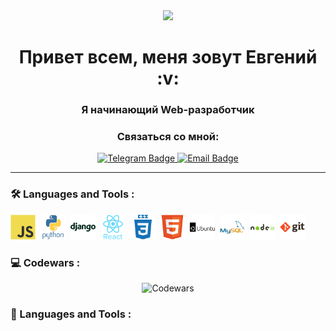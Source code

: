 <div id="header" align="center">
    <img src="https://media.tenor.com/GfSX-u7VGM4AAAAC/coding.gif"/>
    <h1>Привет всем, меня зовут Евгений :v:</h1>
    <h3>Я начинающий Web-разработчик</h3>
    <h3>Связаться со мной:</h3>
    <div id="badges">
      <a href="https://t.me/kotbegemot111">
        <img src="https://img.shields.io/badge/Telegram-grey?style=for-the-badge&logo=telegram" alt="Telegram Badge"/>
      </a>
      <a href="mailto:kk1slorod@gmail.com">
        <img src="https://img.shields.io/badge/Email-grey?style=for-the-badge&logo=gmail" alt="Email Badge"/>
      </a>
    </div>
</div>

---

<!-- <div id="header" align="center">
  <img src="https://media.tenor.com/GfSX-u7VGM4AAAAC/coding.gif"/>


<div id="badges">
  <a href="https://t.me/kotbegemot111">
    <img src="https://img.shields.io/badge/Telegram-grey?style=for-the-badge&logo=telegram" alt="Telegram Badge"/>
  </a>
  <a href="mailto:kk1slorod@gmail.com">
    <img src="https://img.shields.io/badge/Email-grey?style=for-the-badge&logo=gmail" alt="Email Badge"/>
  </a>
</div>
</div> -->

### :hammer_and_wrench: Languages and Tools :

<div>
  <img src="https://github.com/devicons/devicon/blob/master/icons/javascript/javascript-original.svg" title="Javascript" alt="Javascript" width="40" height="40"/>&nbsp;
  <img src="https://github.com/devicons/devicon/blob/master/icons/python/python-original-wordmark.svg" title="Python" alt="Python" width="40" height="40"/>&nbsp;
  <img src="https://github.com/devicons/devicon/blob/master/icons/django/django-plain-wordmark.svg" title="Django" alt="Django" width="40" height="40"/>&nbsp;
  <img src="https://github.com/devicons/devicon/blob/master/icons/react/react-original-wordmark.svg" title="React" alt="React" width="40" height="40"/>&nbsp;
  <img src="https://github.com/devicons/devicon/blob/master/icons/css3/css3-plain-wordmark.svg"  title="CSS3" alt="CSS" width="40" height="40"/>&nbsp;
  <img src="https://github.com/devicons/devicon/blob/master/icons/html5/html5-original.svg" title="HTML5" alt="HTML" width="40" height="40"/>&nbsp;
  <img src="https://github.com/devicons/devicon/blob/master/icons/ubuntu/ubuntu-plain-wordmark.svg" title="Ubuntu" alt="Ubuntu" width="40" height="40"/>&nbsp;
  <img src="https://github.com/devicons/devicon/blob/master/icons/mysql/mysql-original-wordmark.svg" title="MySQL"  alt="MySQL" width="40" height="40"/>&nbsp;
  <img src="https://github.com/devicons/devicon/blob/master/icons/nodejs/nodejs-original-wordmark.svg" title="NodeJS" alt="NodeJS" width="40" height="40"/>&nbsp;
  <img src="https://github.com/devicons/devicon/blob/master/icons/git/git-original-wordmark.svg" title="Git" **alt="Git" width="40" height="40"/>
</div>

### :computer: Codewars :
<div id="codewars" align="center">
    <img src="https://github.r2v.ch/codewars?user=kotbegemot1&theme=gradient" title="Codewars" alt="Codewars"/>
<!-- ![Codewars](https://github.r2v.ch/codewars?user=kotbegemot1&theme=gradient) -->
</div>
<!-- ![Codewars](https://github.r2v.ch/codewars?user=kotbegemot1&theme=gradient) -->

### :open_book: Languages and Tools :

<div id="stats" align="center">
    <img src="http://github-readme-streak-stats.herokuapp.com?user=kotbegemot1&theme=radical&card_width=1024&background=000000" alt=""/>
    <img src="https://github-readme-stats.vercel.app/api/top-langs/?username=kotbegemot1&hide_progress=true&theme=radical" alt=""/>
     <img src="https://github-readme-stats.vercel.app/api?username=kotbegemot1&hide=contribs,prs&theme=radical" alt=""/>
</div>

<!-- [![GitHub Streak](http://github-readme-streak-stats.herokuapp.com?user=kotbegemot1&theme=radical&card_width=1024&background=000000)](https://git.io/streak-stats)

![Top Langs](https://github-readme-stats.vercel.app/api/top-langs/?username=kotbegemot1&hide_progress=true&theme=radical)

![Anurag's GitHub stats](https://github-readme-stats.vercel.app/api?username=kotbegemot1&hide=contribs,prs&theme=radical) -->


<!--
**kotbegemot1/kotbegemot1** is a ✨ _special_ ✨ repository because its `README.md` (this file) appears on your GitHub profile.

Here are some ideas to get you started:

- 🔭 I’m currently working on ...
- 🌱 I’m currently learning ...
- 👯 I’m looking to collaborate on ...
- 🤔 I’m looking for help with ...
- 💬 Ask me about ...
- 📫 How to reach me: ...
- 😄 Pronouns: ...
- ⚡ Fun fact: ...
-->